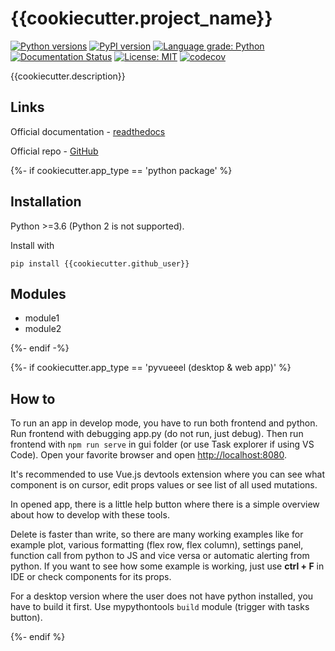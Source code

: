 # {{cookiecutter.project_name}}

[![Python versions](https://img.shields.io/pypi/pyversions/{{cookiecutter.project_name}}.svg)](https://pypi.python.org/pypi/{{cookiecutter.project_name}}) [![PyPI version](https://badge.fury.io/py/{{cookiecutter.project_name}}.svg)](https://badge.fury.io/py/{{cookiecutter.project_name}}) [![Language grade: Python](https://img.shields.io/lgtm/grade/python/g/{{cookiecutter.github_user}}/{{cookiecutter.project_name}}.svg?logo=lgtm&logoWidth=18)](https://lgtm.com/projects/g/{{cookiecutter.github_user}}/{{cookiecutter.project_name}}/context:python) [![Documentation Status](https://readthedocs.org/projects/{{cookiecutter.project_name}}/badge/?version=latest)](https://{{cookiecutter.project_name}}.readthedocs.io/en/latest/?badge=latest) [![License: MIT](https://img.shields.io/badge/License-MIT-yellow.svg)](https://opensource.org/licenses/MIT) [![codecov](https://codecov.io/gh/{{cookiecutter.github_user}}/{{cookiecutter.project_name}}/branch/master/graph/badge.svg)](https://codecov.io/gh/{{cookiecutter.github_user}}/{{cookiecutter.project_name}})

{{cookiecutter.description}}

## Links

Official documentation - [readthedocs](https://{{cookiecutter.github_user}}.readthedocs.io/)

Official repo - [GitHub](https://github.com/{{cookiecutter.github_user}}/{{cookiecutter.github_user}})

{%- if cookiecutter.app_type == 'python package' %}

## Installation

Python >=3.6 (Python 2 is not supported).

Install with

```console
pip install {{cookiecutter.github_user}}
```
## Modules

- module1
- module2
  
{%- endif -%}

{%- if cookiecutter.app_type == 'pyvueeel (desktop & web app)' %}

## How to

To run an app in develop mode, you have to run both frontend and python. Run frontend with debugging app.py (do not run, just debug). Then run frontend with `npm run serve` in gui folder (or use Task explorer if using VS Code). Open your favorite browser and open [http://localhost:8080](http://localhost:8080).

It's recommended to use Vue.js devtools extension where you can see what component is on cursor, edit props values or see list of all used mutations.

In opened app, there is a little help button where there is a simple overview about how to develop with these tools.

Delete is faster than write, so there are many working examples like for example plot, various formatting (flex row, flex column), settings panel, function call from python to JS and vice versa or automatic alerting from python. If you want to see how some example is working, just use **ctrl + F** in IDE or check components for its props.

For a desktop version where the user does not have python installed, you have to build it first. Use mypythontools `build` module (trigger with tasks button).

{%- endif %}
